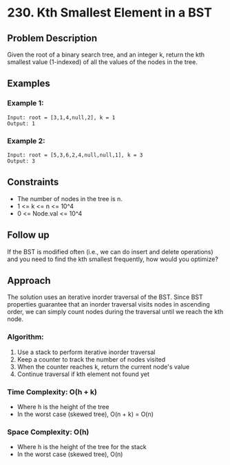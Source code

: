 # 230. Kth Smallest Element in a BST

## Problem Description

Given the root of a binary search tree, and an integer k, return the kth smallest value (1-indexed) of all the values of the nodes in the tree.

## Examples

### Example 1:
```
Input: root = [3,1,4,null,2], k = 1
Output: 1
```

### Example 2:
```
Input: root = [5,3,6,2,4,null,null,1], k = 3
Output: 3
```

## Constraints

- The number of nodes in the tree is n.
- 1 <= k <= n <= 10^4
- 0 <= Node.val <= 10^4

## Follow up

If the BST is modified often (i.e., we can do insert and delete operations) and you need to find the kth smallest frequently, how would you optimize?

## Approach

The solution uses an iterative inorder traversal of the BST. Since BST properties guarantee that an inorder traversal visits nodes in ascending order, we can simply count nodes during the traversal until we reach the kth node.

### Algorithm:
1. Use a stack to perform iterative inorder traversal
2. Keep a counter to track the number of nodes visited
3. When the counter reaches k, return the current node's value
4. Continue traversal if kth element not found yet

### Time Complexity: O(h + k)
- Where h is the height of the tree
- In the worst case (skewed tree), O(n + k) = O(n)

### Space Complexity: O(h)
- Where h is the height of the tree for the stack
- In the worst case (skewed tree), O(n)

